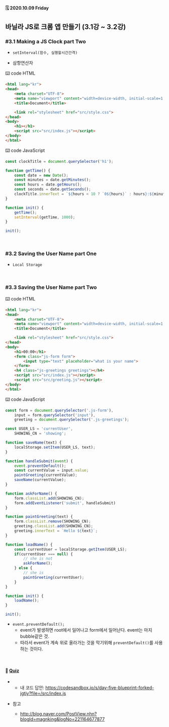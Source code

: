 #### 🗓 2020.10.09 Friday

## 바닐라 JS로 크롬 앱 만들기 (3.1강 ~ 3.2강)

### #3.1 Making a JS Clock part Two
- `setInterval(함수, 실행할시간간격)`

- 삼항연산자

⌨️ code HTML
```html
<html lang="kr">
<head>
    <meta charset="UTF-8">
    <meta name="viewport" content="width=device-width, initial-scale=1.0">
    <title>Document</title>

    <link rel="stylesheet" href="src/style.css">
</head>
<body>
    <h1></h1>
    <script src="src/index.js"></script>
</body>
</html>
```

⌨️ code JavaScript
```javascript
const clockTitle = document.querySelector('h1');

function getTime() {
    const date = new Date();
    const minutes = date.getMinutes();
    const hours = date.getHours();
    const seconds = date.getSeconds();
    clockTitle.innerText = `${hours < 10 ? `0${hours}` : hours}:${minutes < 10 ? `0${minutes}` : minutes}:${seconds < 10 ? `0${seconds}` : seconds}`;
}

function init() {
    getTime();
    setInterval(getTime, 1000);
}

init();
```
<br/>

### #3.2 Saving the User Name part One
- `Local Storage`

<br/>

### #3.3 Saving the User Name part Two
⌨️ code HTML
```html
<html lang="kr">
<head>
    <meta charset="UTF-8">
    <meta name="viewport" content="width=device-width, initial-scale=1.0">
    <title>Document</title>

    <link rel="stylesheet" href="src/style.css">
</head>
<body>
    <h1>00:00</h1>
    <form class="js-form form">
        <input type="text" placeholder="what is your name">
    </form>
    <h4 class="js-greetings greetings"></h4>
    <script src="src/index.js"></script>
    <script src="src/greeting.js"></script>
</body>
</html>
```

⌨️ code JavaScript
```javascript
const form = document.querySelector('.js-form'),
    input = form.querySelector('input'),
    greeting = document.querySelector('.js-greetings');

const USER_LS = 'currentUser',
    SHOWING_CN = 'showing';

function saveName(text) {
    localStorage.setItem(USER_LS, text);
}

function handleSubmit(event) {
    event.preventDefault();
    const currentValue = input.value;
    paintGreeting(currentValue);
    saveName(currentValue);
}

function askForName() {
    form.classList.add(SHOWING_CN);
    form.addEventListener('submit', handleSubmit)
}

function paintGreeting(text) {
    form.classList.remove(SHOWING_CN);
    greeting.classList.add(SHOWING_CN);
    greeting.innerText = `Hello ${text}`;
}

function loadName() {
    const currentUser = localStorage.getItem(USER_LS);
    if(currentUser === null) {
        // she is not
        askForName();
    } else {
        // she is
        paintGreeting(currentUser);
    }
}

function init() {
    loadName();
}

init();
```

- `event.preventDefault();`
  - event가 발생하면 root에서 일어나고 form에서 일어난다. event는 마지 bubble같은 것. 
  - 따라서 event가 계속 위로 올라가는 것을 막기위해 `preventDefault()`를 사용하는 것이다.

<br/>

#### 📝 [Quiz](https://codesandbox.io/s/day-five-blueprint-forked-jgtiy?file=/src/index.js)
- - 내 코드 답안: https://codesandbox.io/s/day-five-blueprint-forked-jgtiy?file=/src/index.js 

- 참고
    - http://blog.naver.com/PostView.nhn?blogId=magnking&logNo=221164677877




